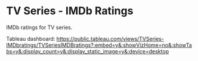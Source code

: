 # TV Series - IMDb Ratings

IMDb ratings for TV series.

Tableau dashboard: https://public.tableau.com/views/TVSeries-IMDbratings/TVSeriesIMDBratings?:embed=y&:showVizHome=no&:showTabs=y&:display_count=y&:display_static_image=y&:device=desktop
